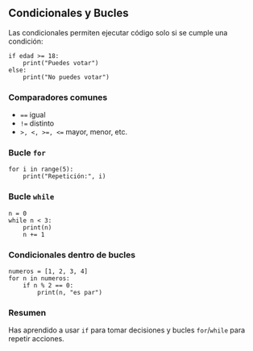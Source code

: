 <h2>
    <a id="condicionales" class="anchor" href="#condicionales" aria-hidden="true">
        <span aria-hidden="true" class="octicon octicon-link"></span>
    </a>Condicionales y Bucles
</h2>
<p>Las condicionales permiten ejecutar código solo si se cumple una condición:</p>

<pre><code>if edad >= 18:
    print("Puedes votar")
else:
    print("No puedes votar")</code></pre>

<h3>
    <a id="comparadores" class="anchor" href="#comparadores" aria-hidden="true">
        <span aria-hidden="true" class="octicon octicon-link"></span>
    </a>Comparadores comunes
</h3>
<ul>
    <li><code>==</code> igual</li>
    <li><code>!=</code> distinto</li>
    <li><code>&gt;, &lt;, &gt;=, &lt;=</code> mayor, menor, etc.</li>
</ul>

<h3>
    <a id="bucle-for" class="anchor" href="#bucle-for" aria-hidden="true">
        <span aria-hidden="true" class="octicon octicon-link"></span>
    </a>Bucle <code>for</code>
</h3>
<pre><code>for i in range(5):
    print("Repetición:", i)</code></pre>

<h3>
    <a id="bucle-while" class="anchor" href="#bucle-while" aria-hidden="true">
        <span aria-hidden="true" class="octicon octicon-link"></span>
    </a>Bucle <code>while</code>
</h3>
<pre><code>n = 0
while n &lt; 3:
    print(n)
    n += 1</code></pre>

<h3>
    <a id="combinado" class="anchor" href="#combinado" aria-hidden="true">
        <span aria-hidden="true" class="octicon octicon-link"></span>
    </a>Condicionales dentro de bucles
</h3>
<pre><code>numeros = [1, 2, 3, 4]
for n in numeros:
    if n % 2 == 0:
        print(n, "es par")</code></pre>

<h3>
    <a id="resumen-final" class="anchor" href="#resumen-final" aria-hidden="true">
        <span aria-hidden="true" class="octicon octicon-link"></span>
    </a>Resumen
</h3>
<p>Has aprendido a usar <code>if</code> para tomar decisiones y bucles <code>for</code>/<code>while</code> para repetir acciones.</p>